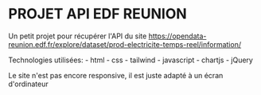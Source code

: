 # PROJET API EDF REUNION

Un petit projet pour récupérer l'API du site https://opendata-reunion.edf.fr/explore/dataset/prod-electricite-temps-reel/information/

Technologies utilisées:
    - html
    - css
    - tailwind
    - javascript
    - chartjs
    - jQuery

Le site n'est pas encore responsive, il est juste adapté à un écran d'ordinateur
